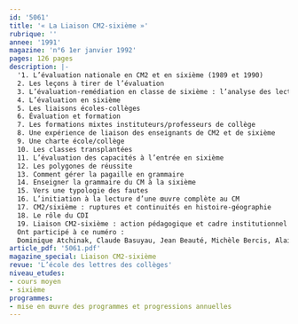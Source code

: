 ```yaml
---
id: '5061'
title: '« La Liaison CM2-sixième »'
rubrique: ''
annee: '1991'
magazine: 'n°6 1er janvier 1992'
pages: 126 pages
description: |-
  '1. L’évaluation nationale en CM2 et en sixième (1989 et 1990)
  2. Les leçons à tirer de l’évaluation
  3. L’évaluation-remédiation en classe de sixième : l’analyse des lecteurs de « L’École des lettres »
  4. L’évaluation en sixième
  5. Les liaisons écoles-collèges
  6. Évaluation et formation
  7. Les formations mixtes instituteurs/professeurs de collège
  8. Une expérience de liaison des enseignants de CM2 et de sixième
  9. Une charte école/collège
  10. Les classes transplantées
  11. L’évaluation des capacités à l’entrée en sixième
  12. Les polygones de réussite
  13. Comment gérer la pagaille en grammaire
  14. Enseigner la grammaire du CM à la sixième
  15. Vers une typologie des fautes
  16. L’initiation à la lecture d’une œuvre complète au CM
  17. CM2/sixième : ruptures et continuités en histoire-géographie
  18. Le rôle du CDI
  19. Liaison CM2-sixième : action pédagogique et cadre institutionnel
  Ont participé à ce numéro :
  Dominique Atchinak, Claude Basuyau, Jean Beauté, Michèle Bercis, Alain Bouchez, Cécile Brennan-Sardou, Michèle Bus, Jean-Paul Denisot, Bernard Friot, Marie-Claire Gierkens, Jean-Claude Gilquin, François Grossin, Denise Laboureau, Alain Lefebvre, Claudine Leu, Yves Lucas, Claude Nicole et Christine Saint-Marc'
article_pdf: '5061.pdf'
magazine_special: Liaison CM2-sixième
revue: 'L’école des lettres des collèges'
niveau_etudes:
- cours moyen
- sixième
programmes:
- mise en œuvre des programmes et progressions annuelles
---
```

